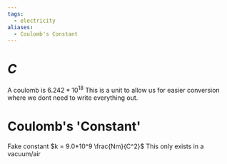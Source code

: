 ```yaml
---
tags:
  - electricity
aliases:
  - Coulomb's Constant
---
```

# $C$
A coulomb is $6.242*10^{18}$
This is a unit to allow us for easier conversion where we dont need to write everything out.
# Coulomb's 'Constant'
Fake constant
$k = 9.0*10^9 \frac{Nm}{C^2}$
This only exists in a vacuum/air
